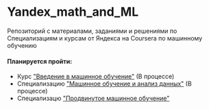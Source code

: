 # Yandex_math_and_ML
Репозиторий с материалами, заданиями и решениями по Специализациям и курсам от Яндекса на Coursera по машинному обучению 

#### Планируется пройти:
 - Курс ["Введение в машинное обучение"](https://www.coursera.org/learn/vvedenie-mashinnoe-obuchenie/) (В процессе)
 - Специализацию ["Машинное обучение и анализ данных"](https://www.coursera.org/specializations/machine-learning-data-analysis) (В процессе)
 - Специализацю ["Продвинутое машинное обучение"](https://www.coursera.org/specializations/aml)
